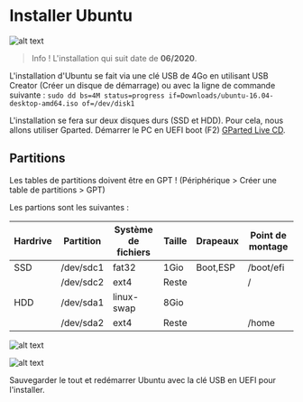 # Installer Ubuntu

![alt text](https://raw.githubusercontent.com/tigrouuu/ubuntu-and-dotfiles/master/Screenshots/terminal-gnome.png)

> Info ! L'installation qui suit date de **06/2020**.

L'installation d'Ubuntu se fait via une clé USB de 4Go en utilisant USB Creator (Créer un disque de démarrage) ou avec la ligne de commande suivante :
`sudo dd bs=4M status=progress if=Downloads/ubuntu-16.04-desktop-amd64.iso of=/dev/disk1`

L'installation se fera sur deux disques durs (SSD et HDD). Pour cela, nous allons utiliser Gparted. Démarrer le PC en UEFI boot (F2) [GParted Live CD](https://gparted.org/livecd.php).


## Partitions

Les tables de partitions doivent être en GPT ! (Périphérique > Créer une table de partitions > GPT)

Les partions sont les suivantes : 

| Hardrive | Partition | Système de fichiers | Taille | Drapeaux | Point de montage |
|----------|-----------|---------------------|--------|----------|------------------|
|    SSD   | /dev/sdc1 |        fat32        |  1Gio  | Boot,ESP |    /boot/efi     |
|          | /dev/sdc2 |        ext4         | Reste  |          |    /             |
|    HDD   | /dev/sda1 |     linux-swap      |  8Gio  |          |                  |
|          | /dev/sda2 |        ext4         | Reste  |          |    /home         |

![alt text](https://raw.githubusercontent.com/tigrouuu/ubuntu-and-dotfiles/master/Screenshots/gparted-sdc.png)

![alt text](https://raw.githubusercontent.com/tigrouuu/ubuntu-and-dotfiles/master/Screenshots/gparted-sda.png)

Sauvegarder le tout et redémarrer Ubuntu avec la clé USB en UEFI pour l'installer.
